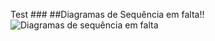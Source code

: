 Test ###
##Diagramas de Sequência em falta!!
![Diagramas de sequência em falta](https://github.com/iptomar/gittests/blob/master/17422/Diagramas%20de%20sequencia%20-%20Cópia.JPG)

